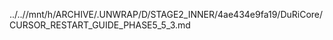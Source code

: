 ../..//mnt/h/ARCHIVE/.UNWRAP/D/STAGE2_INNER/4ae434e9fa19/DuRiCore/CURSOR_RESTART_GUIDE_PHASE5_5_3.md